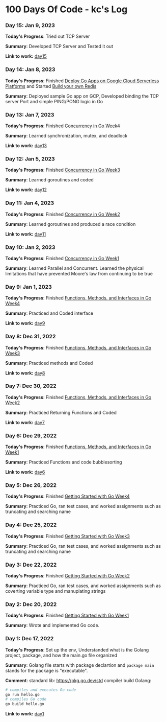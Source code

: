 # 100 Days Of Code - kc's Log

### Day 15: Jan 9, 2023

**Today's Progress**: Tried out TCP Server

**Summary**: Developed TCP Server and Tested it out

**Link to work:** [day15](./snippets/day15)

### Day 14: Jan 8, 2023

**Today's Progress**: Finished [Deploy Go Apps on Google Cloud Serverless Platforms](https://www.coursera.org/learn/googlecloud-deploy-go-apps-on-google-cloud-serverless-platforms-j7ewx/home/week/1) and Started [Build your own Redis](https://app.codecrafters.io/courses/redis?track=go)

**Summary**: Deployed sample Go app on GCP, Developed binding the TCP server Port and simple PING/PONG logic in Go

### Day 13: Jan 7, 2023

**Today's Progress**: Finished [Concurrency in Go Week4](https://www.coursera.org/learn/golang-concurrency/home/week4)

**Summary**: Learned synchronization, mutex, and deadlock

**Link to work:** [day13](./snippets/day13)

### Day 12: Jan 5, 2023

**Today's Progress**: Finished [Concurrency in Go Week3](https://www.coursera.org/learn/golang-concurrency/home/week3)

**Summary**: Learned goroutines and coded

**Link to work:** [day12](./snippets/day12/gosort)

### Day 11: Jan 4, 2023

**Today's Progress**: Finished [Concurrency in Go Week2](https://www.coursera.org/learn/golang-concurrency/home/week2)

**Summary**: Learned goroutines and produced a race condition

**Link to work:** [day11](./snippets/day11/test)

### Day 10: Jan 2, 2023

**Today's Progress**: Finished [Concurrency in Go Week1](https://www.coursera.org/learn/golang-concurrency/home/week1)

**Summary**: Learned Parallel and Concurrent. Learned the physical limitations that have prevented Moore's law from continuing to be true

### Day 9: Jan 1, 2023

**Today's Progress**: Finished [Functions, Methods, and Interfaces in Go Week4](https://www.coursera.org/learn/golang-functions-methods/home/week/4)

**Summary**: Practiced and Coded interface

**Link to work:** [day9](./snippets/day9/animal)

### Day 8: Dec 31, 2022

**Today's Progress**: Finished [Functions, Methods, and Interfaces in Go Week3](https://www.coursera.org/learn/golang-functions-methods/home/week/3)

**Summary**: Practiced methods and Coded

**Link to work:** [day8](./snippets/day8/animal)

### Day 7: Dec 30, 2022

**Today's Progress**: Finished [Functions, Methods, and Interfaces in Go Week2](https://www.coursera.org/learn/golang-functions-methods/home/week/2)

**Summary**: Practiced Returning Functions and Coded

**Link to work:** [day7](./snippets/day7/displacement)

### Day 6: Dec 29, 2022

**Today's Progress**: Finished [Functions, Methods, and Interfaces in Go Week1](https://www.coursera.org/learn/golang-functions-methods/home/week/1)

**Summary**: Practiced Functions and code bubblesorting

**Link to work:** [day6](./snippets/day6/sort)

### Day 5: Dec 26, 2022

**Today's Progress**: Finished [Getting Started with Go Week4](https://www.coursera.org/learn/golang-getting-started/home/week/4)

**Summary**: Practiced Go, ran test cases, and worked assignments such as truncating and searching name

### Day 4: Dec 25, 2022

**Today's Progress**: Finished [Getting Started with Go Week3](https://www.coursera.org/learn/golang-getting-started/home/week/3)

**Summary**: Practiced Go, ran test cases, and worked assignments such as truncating and searching name

### Day 3: Dec 22, 2022

**Today's Progress**: Finished [Getting Started with Go Week2](https://www.coursera.org/learn/golang-getting-started/home/week/2)

**Summary**: Practiced Go, ran test cases, and worked assignments such as coverting variable type and manuplating strings

### Day 2: Dec 20, 2022

**Today's Progress**: Finished [Getting Started with Go Week1](https://www.coursera.org/learn/golang-getting-started/home/week/1)

**Summary**: Wrote and implemented Go code.

### Day 1: Dec 17, 2022

**Today's Progress**: Set up the env, Understanded what is the Golang project, package, and how the main.go file organized

**Summary**: Golang file starts with package declartion and `package main` stands for the package is "executable".

**Comment**:
standard lib: https://pkg.go.dev/std
compile/ build Golang:
```bash
# compiles and executes Go code
go run hello.go
# compiles Go code
go build hello.go
```

**Link to work:** [day1](./snippets/day1)
